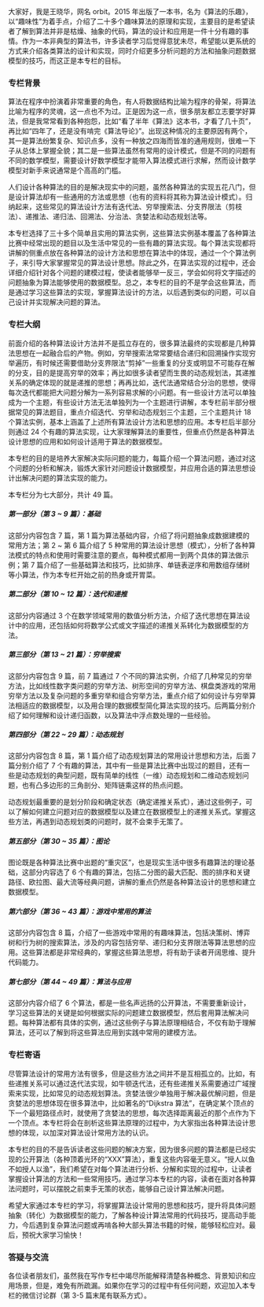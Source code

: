 大家好，我是王晓华，网名 orbit。2015
年出版了一本书，名为《算法的乐趣》，以“趣味性”为着手点，介绍了二十多个趣味算法的原理和实现，主要目的是希望读者了解到算法并非是枯燥、抽象的代码，算法的设计和应用是一件十分有趣的事情。作为一本非典型的算法书，许多读者学习后觉得意犹未尽，希望能以更系统的方式来介绍各类算法的设计和实现，同时介绍更多分析问题的方法和抽象问题数据模型的技巧，而这正是本专栏的目标。

### 专栏背景

算法在程序中扮演着非常重要的角色，有人将数据结构比喻为程序的骨架，将算法比喻为程序的灵魂，这一点也不为过。正是因为这一点，很多朋友都立志要学好算法，但是我常常看到各种抱怨，比如“看了半年《算法》这本书，才看了几十页”，再比如“四年了，还是没有啃完《算法导论》”。出现这种情况的主要原因有两个，其一是算法纷繁复杂、知识点多，没有一种放之四海而皆准的通用规则，很难一下子从总体上掌握全貌；其二是一些算法虽然有常用的设计模式，但是不同的问题有不同的数学模型，需要设计好数学模型才能带入算法模式进行求解，然而设计数学模型对新手来说通常是个高高的门槛。

人们设计各种算法的目的是解决现实中的问题，虽然各种算法的实现五花八门，但是设计算法却有一些通用的方法或思想（也有的资料将其称为算法设计模式）。归纳起来，这些常见的算法设计方法有迭代法、穷举搜索法、分支界限法（剪枝法）、递推法、递归法、回溯法、分治法、贪婪法和动态规划法等。

本专栏选择了三十多个简单且实用的算法实例，这些算法实例基本覆盖了各种算法比赛中经常出现的题目以及生活中常见的一些有趣的算法实现。每个算法实现都将讲解的侧重点放在各种算法的设计方法和思想在算法中的体现，通过一个个算法例子，来引导大家掌握常见的算法设计思想。除此之外，在算法实现的过程中，还会详细介绍针对各个问题的建模过程，使读者能够举一反三，学会如何将文字描述的问题抽象为算法能够使用的数据模型。总之，本专栏的目的不是学会这些算法，而是通过学习这些算法的实现，掌握算法设计的方法，以后遇到类似的问题，可以自己设计并实现解决问题的算法。

### 专栏大纲

前面介绍的各种算法设计方法并不是孤立存在的，很多算法最终的实现都是几种算法思想在一起融合后的产物。例如，穷举搜索法常常要结合递归和回溯操作实现穷举遍历，有时候还需要借助分支界限法“剪掉”一些重复的分支或明显不可能存在解的分支，目的是提高穷举的效率；再比如很多读者望而生畏的动态规划法，其递推关系的确定体现的就是递推的思想；再再比如，迭代法通常结合分治的思想，使得每次迭代都能把大问题分解为一系列容易求解的小问题。有一些设计方法可以单独成为一个主题，有些设计方法无法单独列为一个主题进行讲解，本专栏前半部分根据常见的算法题目，重点介绍迭代、穷举和动态规划三个主题，三个主题共计
18 个算法实例，基本上涵盖了上述所有算法设计方法和思想的应用。本专栏后半部分则通过 24
个有趣的算法实现，让大家理解算法的重要性，但重点仍然是各种算法设计思想的应用和如何设计适用于算法的数据模型。

本专栏的目的是培养大家解决实际问题的能力，每篇介绍一个算法问题，通过对这个问题的分析和解决，锻炼大家针对问题设计数据模型，并应用合适的算法思想设计出解决问题的算法实现的能力。

本专栏分为七大部分，共计 49 篇。

##### 第一部分（第 3 ~ 9 篇）：基础

这部分内容包含 7 篇，第 1 篇为算法基础内容，介绍了将问题抽象成数据建模的常用方法；第 2 ~ 第 6 篇介绍了 5
种常用的算法设计思想（模式），分析了各种算法模式的特点和使用时需要注意的要点，每种模式都用一到两个具体的算法做示例；第 7
篇介绍了一些基础算法和技巧，比如排序、单链表逆序和用数组存储树等小算法，作为本专栏开始之前的热身或开胃菜。

##### 第二部分（第 10 ~ 12 篇）：迭代和递推

这部分内容通过 3 个在数学领域常用的数值分析方法，介绍了迭代思想在算法设计中的应用，还包括如何将数学公式或文字描述的递推关系转化为数据模型的方法。

##### 第三部分（第 13 ~ 21 篇）：穷举搜索

这部分内容包含 9 篇，前 7 篇通过 7
个不同的算法实例，介绍了几种常见的穷举方法，比如线性数字类问题的穷举方法、树形空间的穷举方法、棋盘类游戏的常用穷举方法以及复杂问题的多重穷举和组合穷举方法，重点介绍了如何设计与穷举算法相适应的数据模型，以及用合理的数据模型简化算法实现的技巧。后两篇分别介绍了如何理解和设计递归函数，以及算法中浮点数处理的一些经验。

##### 第四部分（第 22 ~ 29 篇）：动态规划

这部分内容包含 8 篇，第 1 篇介绍了动态规划算法的常用设计思想和方法，后面 7 篇分别介绍了 7
个有趣的算法，其中有一些是算法比赛中出现过的题目，还有一些是动态规划的典型问题，既有简单的线性（一维）动态规划和二维动态规划问题，也有凸多边形的三角剖分、矩阵链乘这样的热点问题。

动态规划最重要的是划分阶段和确定状态（确定递推关系式），通过这些例子，可以了解如何建立问题对应的数据模型以及建立在数据模型上的递推关系式。掌握这些方法，再遇到动态规划类的问题时，就不会束手无策了。

##### 第五部分（第 30 ~ 35 篇）：图论

图论既是各种算法比赛中出题的“重灾区”，也是现实生活中很多有趣算法的理论基础，这部分内容选了 6
个有趣的算法，包括二分图的最大匹配、图的排序和关键路径、欧拉图、最大流等经典问题，讲解的重点仍然是各种算法设计的思想和建立数据模型。

##### 第六部分（第 36 ~ 43 篇）：游戏中常用的算法

这部分内容包含 8
篇，介绍了一些游戏中常用的有趣味算法，包括决策树、博弈树和行为树的搜索算法，涉及的内容包括穷举、递归和分支界限法等算法思想的应用。这些算法都是非常经典的，掌握这些算法思想，将有助于读者开阔思维、提升代码能力。

##### 第七部分（第 44 ~ 49 篇）：算法与应用

这部分内容介绍了 6
个算法，都是一些名声远扬的公开算法，不需要重新设计，学习这些算法的关键是如何根据实际的问题建立数据模型，然后套用算法解决问题。每种算法都有具体的实例，通过这些例子与算法原理相结合，不仅有助于理解算法，还可以了解到将这些算法应用到实践中常用的建模方法。

### 专栏寄语

尽管算法设计的常用方法有很多，但是这些方法之间并不是互相孤立的。比如，有些递推关系可以通过迭代法实现，如牛顿迭代法，还有些递推关系需要通过广域搜索来实现，比如常见的动态规划算法。贪婪法很少单独用于解决最优解问题，但是贪婪法的思想体现在很多算法中，比如著名的“Dijkstra
算法”，在确定某个顶点的下一个最短路径点时，就使用了贪婪法的思想，每次选择距离最近的那个点作为下一个顶点。本专栏将会在剖析这些算法原理的过程中，为大家指出各种算法设计思想的体现，以加深对算法设计常用方法的认识。

本专栏的目的不是告诉读者这些问题的解决方案，因为很多问题的算法都是已经实现的公开算法（各种顶着光环的“XXX”算法），重复这些内容毫无意义。“授人以鱼不如授人以渔”，我们希望在对每个算法进行分析、分解和实现的过程中，让读者掌握设计算法的方法和一些常用技巧。通过学习本专栏的内容，读者在面对各种算法问题时，可以摆脱之前束手无策的状态，能够自己设计算法解决问题。

希望大家通过本专栏的学习，将掌握算法设计常用的思想和技巧，提升将具体问题抽象（转化）为数据模型的能力，了解各种设计算法常用的代码技巧，提高动手能力，今后遇到复杂算法问题或再啃各种大部头算法书籍的时候，能够轻松应对。最后，预祝大家学习愉快！

### 答疑与交流

各位读者朋友们，虽然我在写作专栏中竭尽所能解释清楚各种概念、背景知识和应用场景，但是，难免有所疏漏。如果你在学习的过程中有任何问题，欢迎加入本专栏的微信讨论群（第
3-5 篇末尾有联系方式）。

